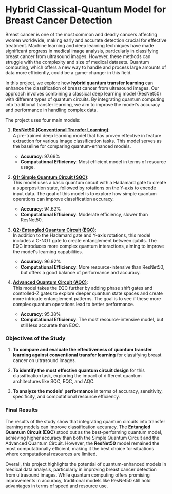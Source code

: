 # Hybrid Classical-Quantum Model for Breast Cancer Detection

Breast cancer is one of the most common and deadly cancers affecting women worldwide, making early and accurate detection crucial for effective treatment. Machine learning and deep learning techniques have made significant progress in medical image analysis, particularly in classifying breast cancer from ultrasound images. However, these methods can struggle with the complexity and size of medical datasets. Quantum computing, which offers a new way to handle and process large amounts of data more efficiently, could be a game-changer in this field.

In this project, we explore how **hybrid quantum transfer learning** can enhance the classification of breast cancer from ultrasound images. Our approach involves combining a classical deep learning model (ResNet50) with different types of quantum circuits. By integrating quantum computing into traditional transfer learning, we aim to improve the model's accuracy and performance in handling complex data.

The project uses four main models:

1. **[ResNet50 (Conventional Transfer Learning)](https://github.com/Roua91/Classical-Quantum-Hybrid-Model-for-breast-cancer-classifiction/blob/main/ResNet50_97%25.ipynb)**:  
   A pre-trained deep learning model that has proven effective in feature extraction for various image classification tasks. This model serves as the baseline for comparing quantum-enhanced models.  
   - **Accuracy**: 97.69%  
   - **Computational Efficiency**: Most efficient model in terms of resource usage.

2. **[Q1: Simple Quantum Circuit (SQC)](https://github.com/Roua91/Classical-Quantum-Hybrid-Model-for-breast-cancer-classifiction/blob/main/Q1_Hybrid_model_94%25.ipynb)**:  
   This model uses a basic quantum circuit with a Hadamard gate to create a superposition state, followed by rotations on the Y-axis to encode input data. The goal of this model is to explore how simple quantum operations can improve classification accuracy.  
   - **Accuracy**: 94.62%  
   - **Computational Efficiency**: Moderate efficiency, slower than ResNet50.

3. **[Q2: Entangled Quantum Circuit (EQC)](https://github.com/Roua91/Classical-Quantum-Hybrid-Model-for-breast-cancer-classifiction/blob/main/Q2_Hybrid_model_97%25.ipynb)**:  
   In addition to the Hadamard gate and Y-axis rotations, this model includes a C-NOT gate to create entanglement between qubits. The EQC introduces more complex quantum interactions, aiming to improve the model's learning capabilities.  
   - **Accuracy**: 96.92%  
   - **Computational Efficiency**: More resource-intensive than ResNet50, but offers a good balance of performance and accuracy.

4. **[Advanced Quantum Circuit (AQC)](https://github.com/Roua91/Classical-Quantum-Hybrid-Model-for-breast-cancer-classifiction/blob/main/Q3_Hybrid_model_95%25.ipynb)**:  
   This model takes the EQC further by adding phase shift gates and controlled-Z gates to explore deeper quantum state spaces and create more intricate entanglement patterns. The goal is to see if these more complex quantum operations lead to better performance.  
   - **Accuracy**: 95.38%  
   - **Computational Efficiency**: The most resource-intensive model, but still less accurate than EQC.


### Objectives of the Study

1. **To compare and evaluate the effectiveness of quantum transfer learning against conventional transfer learning** for classifying breast cancer on ultrasound images.
   
2. **To identify the most effective quantum circuit design** for this classification task, exploring the impact of different quantum architectures like SQC, EQC, and AQC.

3. **To analyze the models' performance** in terms of accuracy, sensitivity, specificity, and computational resource efficiency.


### Final Results
The results of the study show that integrating quantum circuits into transfer learning models can improve classification accuracy. The **Entangled Quantum Circuit (EQC)** stood out as the best-performing quantum model, achieving higher accuracy than both the Simple Quantum Circuit and the Advanced Quantum Circuit. However, the **ResNet50** model remained the most computationally efficient, making it the best choice for situations where computational resources are limited.

Overall, this project highlights the potential of quantum-enhanced models in medical data analysis, particularly in improving breast cancer detection from ultrasound images. While quantum computing offers promising improvements in accuracy, traditional models like ResNet50 still hold advantages in terms of speed and resource use.

